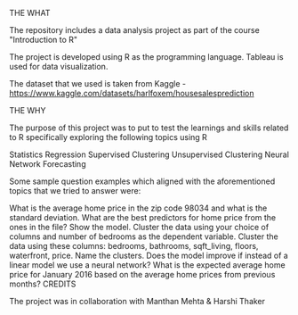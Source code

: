 THE WHAT

The repository includes a data analysis project as part of the course "Introduction to R"

The project is developed using R as the programming language. Tableau is used for data visualization.

The dataset that we used is taken from Kaggle - https://www.kaggle.com/datasets/harlfoxem/housesalesprediction

THE WHY

The purpose of this project was to put to test the learnings and skills related to R specifically exploring the following topics using R

Statistics
Regression
Supervised Clustering
Unsupervised Clustering
Neural Network
Forecasting

Some sample question examples which aligned with the aforementioned topics that we tried to answer were:

What is the average home price in the zip code 98034 and what is the standard deviation.
What are the best predictors for home price from the ones in the file? Show the model.
Cluster the data using your choice of columns and number of bedrooms as the dependent variable.
Cluster the data using these columns: bedrooms, bathrooms, sqft_living, floors, waterfront, price. Name the clusters.
Does the model improve if instead of a linear model we use a neural network?
What is the expected average home price for January 2016 based on the average home prices from previous months?
CREDITS

The project was in collaboration with Manthan Mehta & Harshi Thaker
